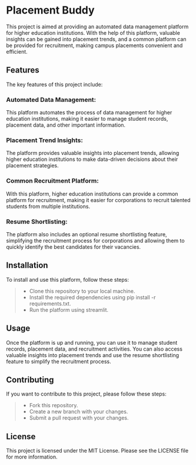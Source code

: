 # Placement Buddy
This project is aimed at providing an automated data management platform for higher education institutions. With the help of this platform, valuable insights can be gained into placement trends, and a common platform can be provided for recruitment, making campus placements convenient and efficient.

## Features
The key features of this project include:

### Automated Data Management: 
This platform automates the process of data management for higher education institutions, making it easier to manage student records, placement data, and other important information.

### Placement Trend Insights: 
The platform provides valuable insights into placement trends, allowing higher education institutions to make data-driven decisions about their placement strategies.

### Common Recruitment Platform: 
With this platform, higher education institutions can provide a common platform for recruitment, making it easier for corporations to recruit talented students from multiple institutions.

### Resume Shortlisting: 
The platform also includes an optional resume shortlisting feature, simplifying the recruitment process for corporations and allowing them to quickly identify the best candidates for their vacancies.

## Installation
To install and use this platform, follow these steps:
>- Clone this repository to your local machine.
>- Install the required dependencies using pip install -r requirements.txt.
>- Run the platform using streamlit.

## Usage
Once the platform is up and running, you can use it to manage student records, placement data, and recruitment activities. You can also access valuable insights into placement trends and use the resume shortlisting feature to simplify the recruitment process.

## Contributing
If you want to contribute to this project, please follow these steps:
>- Fork this repository.
>- Create a new branch with your changes.
>- Submit a pull request with your changes.

## License
This project is licensed under the MIT License. Please see the LICENSE file for more information.
